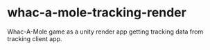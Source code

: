 # whac-a-mole-tracking-render
Whac-A-Mole game as a unity render app getting tracking data from tracking client app.
